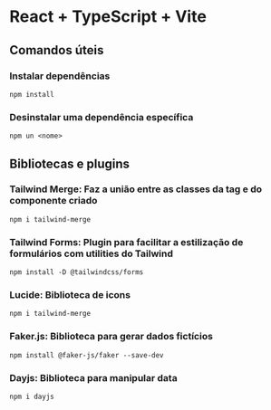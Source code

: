 # React + TypeScript + Vite

## Comandos úteis

### Instalar dependências
```
npm install
```

### Desinstalar uma dependência específica
```
npm un <nome>
```
## Bibliotecas e plugins

### Tailwind Merge: Faz a união entre as classes da tag e do componente criado
```
npm i tailwind-merge
```

### Tailwind Forms: Plugin para facilitar a estilização de formulários com utilities do Tailwind
```
npm install -D @tailwindcss/forms
```

### Lucide: Biblioteca de icons
```
npm i tailwind-merge
```

### Faker.js: Biblioteca para gerar dados fictícios
```
npm install @faker-js/faker --save-dev
```

### Dayjs: Biblioteca para manipular data
```
npm i dayjs
```